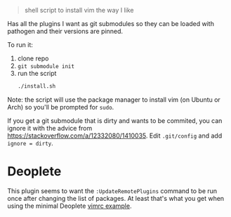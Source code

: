 > shell script to install vim the way I like

Has all the plugins I want as git submodules so they can be loaded with
pathogen and their versions are pinned.

To run it:

  1. clone repo
  1. `git submodule init`
  1. run the script
      ```bash
      ./install.sh
      ```

Note: the script will use the package manager to install vim (on Ubuntu or Arch)
so you'll be prompted for `sudo`.

If you get a git submodule that is dirty and wants to be commited, you can
ignore it with the advice from https://stackoverflow.com/a/12332080/1410035.
Edit `.git/config` and add `ignore = dirty`.

# Deoplete
This plugin seems to want the `:UpdateRemotePlugins` command to be run once
after changing the list of packages. At least that's what you get when using the
minimal Deoplete [vimrc
example](https://gist.github.com/zchee/a081e58555bdf4b7335b).
